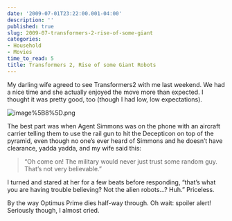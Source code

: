 ```yaml
---
date: '2009-07-01T23:22:00.001-04:00'
description: ''
published: true
slug: 2009-07-transformers-2-rise-of-some-giant
categories:
- Household
- Movies
time_to_read: 5
title: Transformers 2, Rise of some Giant Robots
---
```



My darling wife agreed to see Transformers2 with me last weekend. We had a nice time and she actually enjoyed the move more than expected. I thought it was pretty good, too (though I had low, low expectations).  

![image%5B8%5D.png](image%5B8%5D.png) 

The best part was when Agent Simmons was on the phone with an aircraft carrier telling them to use the rail gun to hit the Decepticon on top of the pyramid, even though no one’s ever heard of Simmons and he doesn’t have clearance, yadda yadda, and my wife said this:
<blockquote> 

“Oh come on! The military would never just trust some random guy. That’s not very believable.”
</blockquote>

I turned and stared at her for a few beats before responding, “that’s what you are having trouble believing? Not the alien robots…? Huh.” Priceless.

By the way Optimus Prime dies half-way through. Oh wait: spoiler alert! Seriously though, I almost cried.